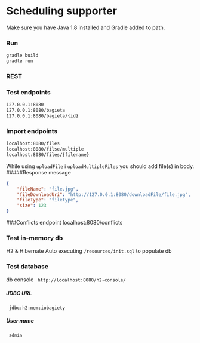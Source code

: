 # Scheduling supporter 


Make sure you have Java 1.8 installed and Gradle added to path.

### Run
```sh
gradle build
gradle run
```

### REST
### Test endpoints
```sh
127.0.0.1:8080 
127.0.0.1:8080/bagieta
127.0.0.1:8080/bagieta/{id}
```
### Import endpoints
```sh
localhost:8080/files
localhost:8080/filse/multiple
localhost:8080/files/{filename}
```
While using ```uploadFile``` i ```uploadMultipleFiles``` you should add file(s) in body.
#####Response message
```json
{
    "fileName": "file.jpg",
    "fileDownloadUri": "http://127.0.0.1:8080/downloadFile/file.jpg",
    "fileType": "filetype",
    "size": 123
}
```
###Conflicts endpoint
localhost:8080/conflicts

### Test in-memory db
H2 & Hibernate
Auto executing ```/resources/init.sql``` to populate db

### Test database
db console
``` http://localhost:8080/h2-console/``` 
##### JDBC URL
``` jdbc:h2:mem:iobagiety``` 
##### User name
``` admin``` 
